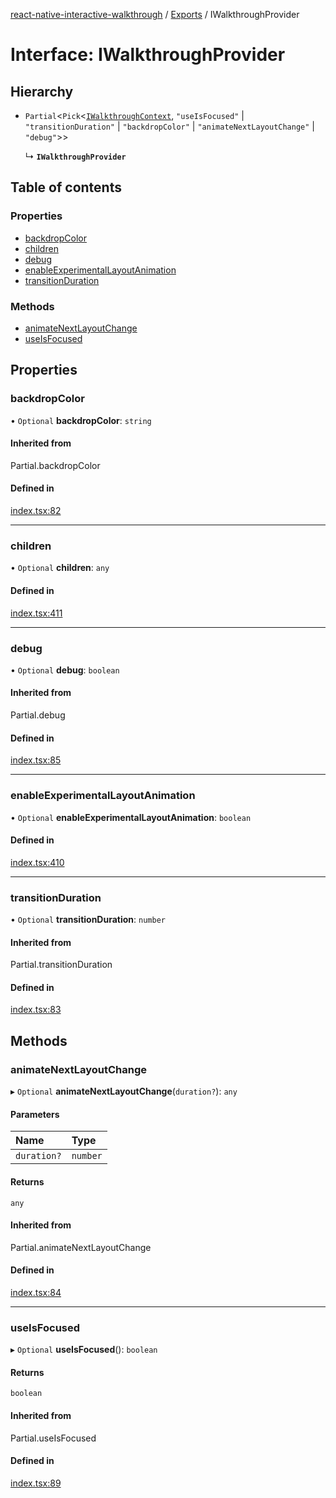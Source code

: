[react-native-interactive-walkthrough](../README.md) / [Exports](../modules.md) / IWalkthroughProvider

# Interface: IWalkthroughProvider

## Hierarchy

- `Partial`<`Pick`<[`IWalkthroughContext`](IWalkthroughContext.md), ``"useIsFocused"`` \| ``"transitionDuration"`` \| ``"backdropColor"`` \| ``"animateNextLayoutChange"`` \| ``"debug"``\>\>

  ↳ **`IWalkthroughProvider`**

## Table of contents

### Properties

- [backdropColor](IWalkthroughProvider.md#backdropcolor)
- [children](IWalkthroughProvider.md#children)
- [debug](IWalkthroughProvider.md#debug)
- [enableExperimentalLayoutAnimation](IWalkthroughProvider.md#enableexperimentallayoutanimation)
- [transitionDuration](IWalkthroughProvider.md#transitionduration)

### Methods

- [animateNextLayoutChange](IWalkthroughProvider.md#animatenextlayoutchange)
- [useIsFocused](IWalkthroughProvider.md#useisfocused)

## Properties

### backdropColor

• `Optional` **backdropColor**: `string`

#### Inherited from

Partial.backdropColor

#### Defined in

[index.tsx:82](https://github.com/tribefyhq/react-native-walkthrough/blob/d3e0653/src/index.tsx#L82)

___

### children

• `Optional` **children**: `any`

#### Defined in

[index.tsx:411](https://github.com/tribefyhq/react-native-walkthrough/blob/d3e0653/src/index.tsx#L411)

___

### debug

• `Optional` **debug**: `boolean`

#### Inherited from

Partial.debug

#### Defined in

[index.tsx:85](https://github.com/tribefyhq/react-native-walkthrough/blob/d3e0653/src/index.tsx#L85)

___

### enableExperimentalLayoutAnimation

• `Optional` **enableExperimentalLayoutAnimation**: `boolean`

#### Defined in

[index.tsx:410](https://github.com/tribefyhq/react-native-walkthrough/blob/d3e0653/src/index.tsx#L410)

___

### transitionDuration

• `Optional` **transitionDuration**: `number`

#### Inherited from

Partial.transitionDuration

#### Defined in

[index.tsx:83](https://github.com/tribefyhq/react-native-walkthrough/blob/d3e0653/src/index.tsx#L83)

## Methods

### animateNextLayoutChange

▸ `Optional` **animateNextLayoutChange**(`duration?`): `any`

#### Parameters

| Name | Type |
| :------ | :------ |
| `duration?` | `number` |

#### Returns

`any`

#### Inherited from

Partial.animateNextLayoutChange

#### Defined in

[index.tsx:84](https://github.com/tribefyhq/react-native-walkthrough/blob/d3e0653/src/index.tsx#L84)

___

### useIsFocused

▸ `Optional` **useIsFocused**(): `boolean`

#### Returns

`boolean`

#### Inherited from

Partial.useIsFocused

#### Defined in

[index.tsx:89](https://github.com/tribefyhq/react-native-walkthrough/blob/d3e0653/src/index.tsx#L89)
